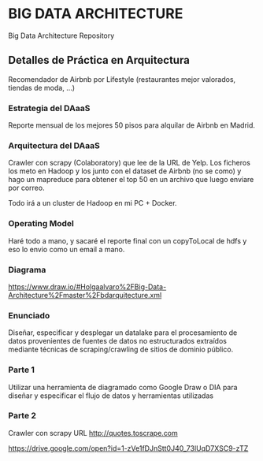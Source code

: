 # BIG DATA ARCHITECTURE
Big Data Architecture Repository

## Detalles de Práctica en Arquitectura
Recomendador de Airbnb por Lifestyle (restaurantes mejor valorados, tiendas de moda, ...) 

### Estrategia del DAaaS
Reporte mensual de los mejores 50 pisos para alquilar de Airbnb en Madrid.

### Arquitectura del DAaaS
Crawler con scrapy (Colaboratory) que lee de la URL de Yelp.
Los ficheros los meto en Hadoop y los junto con el dataset de Airbnb (no se como) y hago un mapreduce para obtener el top 50 en un archivo que luego enviare por correo.

Todo irá a un cluster de Hadoop en mi PC + Docker.

### Operating Model
Haré todo a mano, y sacaré el reporte final con un copyToLocal de hdfs y eso lo envio como un email a mano.

### Diagrama
https://www.draw.io/#Holgaalvaro%2FBig-Data-Architecture%2Fmaster%2Fbdarquitecture.xml

### Enunciado
Diseñar, especificar y desplegar un datalake para el procesamiento de datos provenientes de fuentes de datos no estructurados extraídos mediante técnicas de scraping/crawling de sitios de dominio público.



### Parte 1

Utilizar una herramienta de diagramado como Google Draw o DIA para diseñar y especificar el flujo de datos y herramientas utilizadas

### Parte 2 

Crawler con scrapy URL http://quotes.toscrape.com

https://drive.google.com/open?id=1-zVe1fDJnStt0J40_73lUqD7XSC9-zTZ
